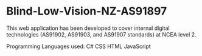 # Blind-Low-Vision-NZ-AS91897
This web application has been developed to cover internal digital technologies (AS91902, AS91903, and AS91907 standards) at NCEA level 2.

Programming Languages used:
C#
CSS
HTML
JavaScript
